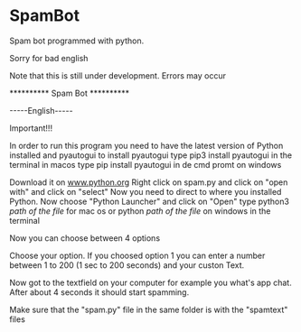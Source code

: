 # SpamBot
Spam bot programmed with python.

Sorry for bad english

Note that this is still under development.
Errors may occur 


********** Spam Bot **********

-----English-----

Important!!!

In order to run this program you need to have the latest version of Python installed and pyautogui to install pyautogui 
type pip3 install pyautogui in the terminal in macos
type pip install pyautogui in de cmd promt on windows

Download it on www.python.org
Right click on spam.py and click on "open with" and click on "select"
Now you need to direct to where you installed Python. Now choose "Python Launcher" and click on
"Open" 
type python3 *path of the file* for mac os or python *path of the file* on windows in the terminal


Now you can choose between 4 options

Choose your option. If you choosed option 1 you can enter a number between 1 to 200 (1 sec to 200 seconds)
and your custon Text.

Now got to the textfield on your computer for example you what's app chat.
After about 4 seconds it should start spamming.

Make sure that the "spam.py" file in the same folder is with the "spamtext" files


